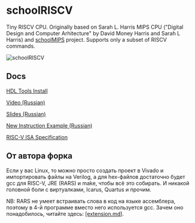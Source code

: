 # schoolRISCV

Tiny RISCV CPU. Originally based on Sarah L. Harris MIPS CPU ("Digital Design and Computer Arhitecture" by David Money Harris and Sarah L Harris) and [schoolMIPS](https://github.com/MIPSfpga/schoolMIPS) project. Supports only a subset of RISCV commands.

![schoolRISCV](https://raw.githubusercontent.com/wiki/zhelnio/schoolRISCV/img/schoolRISCV.gif)

## Docs

[HDL Tools Install](install/readme.md)

[Video (Russian)](https://www.youtube.com/watch?v=w1F6aHfiuZ0&list=PL7J5ZgBGsxn6rquSuWO07kUk_YJrQnXec)

[Slides (Russian)](https://raw.githubusercontent.com/wiki/zhelnio/schoolRISCV/doc/schoolRISCV_slides_ru.pdf)

[New Instruction Example (Russian)](https://raw.githubusercontent.com/wiki/zhelnio/schoolRISCV/doc/schoolRISCV_steps_ru.pdf)

[RISC-V ISA Specification](https://raw.githubusercontent.com/wiki/zhelnio/schoolRISCV/doc/riscv-spec-20191213.pdf)

## От автора форка

Если у вас Linux, то можно просто создать проект в Vivado и импортировать файлы на Verilog, а для hex-файлов достаточно будет gcc для RISC-V, JRE (RARS) и make, чтобы всё это собирать. И никакой головной боли с виртуалками, Icarus, Quartus и прочим.

NB: RARS не умеет встраивать слова в код на языке ассемблера, поэтому в 4-й программе вместо него используется gcc. Зачем оно понадобилось, читайте здесь: [[extension.md]](https://github.com/visvaldas01/schoolRISCV/blob/00_simple/program/04_math/extension.md).
